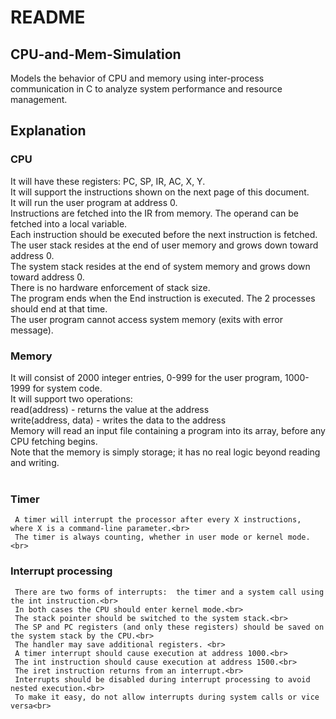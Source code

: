 # README

## CPU-and-Mem-Simulation
Models the behavior of CPU and memory using inter-process communication in C to analyze system performance and resource management. 

## Explanation

### CPU
   It will have these registers:  PC, SP, IR, AC, X, Y.<br>
   It will support the instructions shown on the next page of this document.<br>
   It will run the user program at address 0.<br>
   Instructions are fetched into the IR from memory.  The operand can be fetched into a local variable.<br>
   Each instruction should be executed before the next instruction is fetched.<br>
   The user stack resides at the end of user memory and grows down toward address 0.<br>
   The system stack resides at the end of system memory and grows down toward address 0.<br>
   There is no hardware enforcement of stack size.<br>
   The program ends when the End instruction is executed.  The 2 processes should end at that time.<br>
   The user program cannot access system memory (exits with error message).<br>
   
### Memory
   It will consist of 2000 integer entries, 0-999 for the user program, 1000-1999 for system code.<br>
   It will support two operations:<br>
       read(address) -  returns the value at the address<br>
       write(address, data) - writes the data to the address<br>
   Memory will read an input file containing a program into its array, before any CPU fetching begins.<br>
   Note that the memory is simply storage; it has no real logic beyond reading and writing.<br>
 
 ### Timer
     A timer will interrupt the processor after every X instructions, where X is a command-line parameter.<br>
     The timer is always counting, whether in user mode or kernel mode.<br>

### Interrupt processing
     There are two forms of interrupts:  the timer and a system call using the int instruction.<br>
     In both cases the CPU should enter kernel mode.<br>
     The stack pointer should be switched to the system stack.<br>
     The SP and PC registers (and only these registers) should be saved on the system stack by the CPU.<br>
     The handler may save additional registers. <br>
     A timer interrupt should cause execution at address 1000.<br>
     The int instruction should cause execution at address 1500.<br>
     The iret instruction returns from an interrupt.<br>
     Interrupts should be disabled during interrupt processing to avoid nested execution.<br>
     To make it easy, do not allow interrupts during system calls or vice versa<br>

